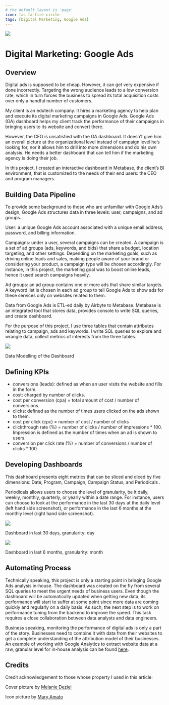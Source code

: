 ```yaml
---
# the default layout is 'page'
icon: fas fa-fire-circle
tags: [Digital Marketing, Google Ads]
---
```


![](/assets/image/melanie-deziel-U33fHryBYBU-unsplash.jpg)

# Digital Marketing: Google Ads

## Overview

Digital ads is supposed to be cheap. However, it can get very expensive if done incorrectly. Targeting the wrong audience leads to a low conversion rate, which in turn forces the business to spread its total acquisition costs over only a handful number of customers.

My client is an edutech company. It hires a marketing agency to help plan and execute its digital marketing campaigns in Google Ads. Google Ads (GA) dashboard helps my client track the performance of their campaigns in bringing users to its website and convert there.

However, the CEO is unsatisfied with the GA dashboard. It doesn’t give him an overall picture at the organizational level instead of campaign level he’s looking for, nor it allows him to drill into more dimensions and do his own analysis. He needs a better dashboard that can tell him if the marketing agency is doing their job.

In this project, I created an interactive dashboard in Metabase, the client’s BI environment, that is customized to the needs of their end users: the CEO and program managers.

## Building Data Pipeline

To provide some background to those who are unfamiliar with Google Ads’s design, Google Ads structures data in three levels: user, campaigns, and ad groups.

User: a unique Google Ads account associated with a unique email address, password, and billing information.

Campaigns: under a user, several campaigns can be created. A campaign is a set of ad groups (ads, keywords, and bids) that share a budget, location targeting, and other settings. Depending on the marketing goals, such as driving online leads and sales, making people aware of your brand or considering your product, a campaign type will be chosen accordingly. For instance, in this project, the marketing goal was to boost online leads, hence it used search campaigns heavily.

Ad groups: an ad group contains one or more ads that share similar targets. A keyword list is chosen in each ad group to tell Google Ads to show ads for these services only on websites related to them.

Data from Google Ads is ETL-ed daily by Airbyte to Metabase. Metabase is an integrated tool that stores data, provides console to write SQL queries, and create dashboard.

For the purpose of this project, I use three tables that contain attributes relating to campaign, ads and keywords. I write SQL queries to explore and wrangle data, collect metrics of interests from the three tables.

![](/assets/image/Screenshot_2023-03-02_at_1.33.50_PM.png)

Data Modelling of the Dashboard

## Defining KPIs

* conversions (leads): defined as when an user visits the website and fills in the form.
* cost: charged by number of clicks.
* cost per conversion (cpa) = total amount of cost / number of conversions.
* clicks: defined as the number of times users clicked on the ads shown to them.
* cost per click (cpc) = number of cost / number of clicks
* clickthrough rate (%) = number of clicks / number of impressions * 100. Impression is defined as the number of times when an ad is shown to users.
* conversion per click rate (%) = number of conversions / number of clicks * 100

## Developing Dashboards

This dashboard presents eight metrics that can be sliced and diced by five dimensions: Date, Program, Campaign, Campaign Status, and Periodicals .

Periodicals allows users to choose the level of granularity, be it daily, weekly, monthly, quarterly, or yearly within a date range. For instance, users can choose to look at the performance in the last 30 days at the daily level (left hand side screenshot), or performance in the last 6 months at the monthly level (right hand side screenshot).

![](/assets/image/GA_30_days_daily.png)

Dashboard in last 30 days, granularity: day

![](/assets/image/GA_6_mths_monthly.png)

Dashboard in last 6 months, granularity: month

## Automating Process

Technically speaking, this project is only a starting point in bringing Google Ads analysis in-house. The dashboard was created on the fly from several SQL queries to meet the urgent needs of business users. Even though the dashboard will be automatically updated when getting new data, its performance will start to suffer at some point since more data are coming quickly and regularly on a daily basis. As such, the next step is to work on performance tuning from the backend to improve the speed. This task requires a close collaboration between data analysts and data engineers.

Business speaking, monitoring the performance of digital ads is only a part of the story. Businesses need to combine it with data from their websites to get a complete understanding of the attribution model of their businesses. An example of working with Google Analytics to extract website data at a raw, granular level for in-house analysis can be found [here](/575106e9dde9472fba728404af2c6964).

## Credits

Credit acknowledgement to those whose property I used in this article:

Cover picture by [Melanie Deziel](https://unsplash.com/@storyfuel?utm_source=unsplash&utm_medium=referral&utm_content=creditCopyText)

Icon picture by [Mary Amato](https://notioly.com/)
